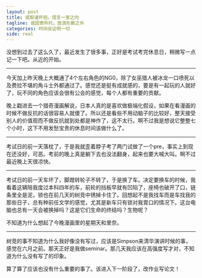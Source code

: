 ```yaml
---
layout: post
title: 或取诸怀抱，悟言一室之内
tagline: 或因寄所托，放浪形骸之外
categories: 时间会证明一切
side: real
---
```


没想到过去了这么久了，最近发生了很多事，正好是考试考完休息日，稍微写一点记一下吧。从近的开始。

***

今天加上昨天晚上大概通了4个左右角色的NG0，除了女巫猎人被冰龙一口喷死以及费拉不堪的角斗士外都通过了。感觉还是挺有成就感的，要是有一起玩的人就好了，玩不同的角色应该会很有公会的感觉，每个人都有重要的贡献。

晚上戳进去一个猎奇漫画解说，日本人真的是喜欢做极端化假设，如果在看漫画的时候不做反抗的话很容易人就傻了。所以还是看些不用动脑子的比较好，整天接受别人的价值观而不做反抗就到处都是神作了，这不太行。啊不过我是想说它整整七个小时，这下不用发愁宝贵的休息时间该做什么了。

***

考试日的前一天落枕了，于是我就歪着脖子考了两门试做了一个pre，事实上到现在还没好，可恶。考前的晚上真是躺下去也没法翻身，起来也要大喊大叫。啊不过最近晚上天很凉快。

***

考试日的前一天车坏了，脚蹬转轮子不转了，于是换了车。决定要换车的时候，我看着这辆陪我度过本科四年的车，前轮的挡板早就有凹陷了，座椅也破开了口，链条里全是泥，锁也在前几天的树竞中锈掉卡住了。回想起不是我找车而是车找我的那些日子，总有种前任文学的感觉，尤其是新车只有锁对我胃口的情况下。这台电脑也总有一天会被换掉吗？这是它们生命的终结吗？生物呢？

不知道为什么想起了今晚漫画里的星期天和里奈。

***

树竞的事不知道为什么我好像没有写过，应该是Simpson来清华演讲时候的事，感觉在六月之前。那天正好是我做seminar。那几天我应该在高强度写才对，不知道为什么没有写了的印象。

算了算了应该也没有什么重要的事了。该进入下一阶段了，改作业写论文！